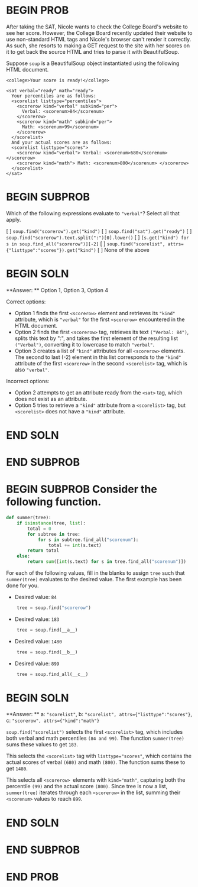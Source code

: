 # BEGIN PROB

After taking the SAT, Nicole wants to check the College Board's website to see her score. However, the College Board recently updated their website to use non-standard HTML tags and Nicole's browser can't render it correctly. As such, she resorts to making a GET request to the site with her scores on it to get back the source HTML and tries to parse it with BeautifulSoup.

Suppose `soup` is a BeautifulSoup object instantiated using the following HTML document.

```
<college>Your score is ready!</college>

<sat verbal="ready" math="ready">
  Your percentiles are as follows:
  <scorelist listtype="percentiles">
    <scorerow kind="verbal" subkind="per">
      Verbal: <scorenum>84</scorenum>
    </scorerow>
    <scorerow kind="math" subkind="per">
      Math: <scorenum>99</scorenum>
    </scorerow>
  </scorelist>
  And your actual scores are as follows:
  <scorelist listtype="scores">
    <scorerow kind="verbal"> Verbal: <scorenum>680</scorenum> </scorerow>
    <scorerow kind="math"> Math: <scorenum>800</scorenum> </scorerow>
  </scorelist>
</sat>
```

# BEGIN SUBPROB

Which of the following expressions evaluate to `"verbal"`? Select all that apply.

[ ] `soup.find("scorerow").get("kind")`
[ ] `soup.find("sat").get("ready")`
[ ] `soup.find("scorerow").text.split(":")[0].lower()`
[ ] `[s.get("kind") for s in soup.find_all("scorerow")][-2]`
[ ] `soup.find("scorelist", attrs={"listtype":"scores"}).get("kind")`
[ ] None of the above

# BEGIN SOLN

**Answer: ** Option 1, Option 3, Option 4

Correct options:

- Option 1 finds the first `<scorerow>` element and retrieves its `"kind"` attribute, which is `"verbal"` for the first `<scorerow>` encountered in the HTML document.
- Option 2 finds the first `<scorerow>` tag, retrieves its text `("Verbal: 84")`, splits this text by ":", and takes the first element of the resulting list `("Verbal")`, converting it to lowercase to match `"verbal"`.
- Option 3 creates a list of `"kind"` attributes for all `<scorerow>` elements. The second to last (-2) element in this list corresponds to the `"kind"` attribute of the first `<scorerow>` in the second `<scorelist>` tag, which is also `"verbal"`.

Incorrect options:

- Option 2 attempts to get an attribute ready from the `<sat>` tag, which does not exist as an attribute.
- Option 5 tries to retrieve a `"kind"` attribute from a `<scorelist>` tag, but `<scorelist>` does not have a `"kind"` attribute.

# END SOLN

# END SUBPROB

# BEGIN SUBPROB Consider the following function.

```py
def summer(tree):
    if isinstance(tree, list):
        total = 0
        for subtree in tree:
            for s in subtree.find_all("scorenum"):
                total += int(s.text)
        return total
    else:
        return sum([int(s.text) for s in tree.find_all("scorenum")])
```

For each of the following values, fill in the blanks to assign `tree` such that `summer(tree)` evaluates to the desired value. The first example has been done for you.

- Desired value: `84`

```py
    tree = soup.find("scorerow")
```

- Desired value: `183`

```py
    tree = soup.find(__a__)
```

- Desired value: `1480`

```py
    tree = soup.find(__b__)
```

- Desired value: `899`

```py
    tree = soup.find_all(__c__)
```

# BEGIN SOLN

**Answer: ** a: `"scorelist"`, b: `"scorelist", attrs={"listtype":"scores"}`, c: `"scorerow", attrs={"kind":"math"}`

`soup.find("scorelist")` selects the first `<scorelist>` tag, which includes both verbal and math percentiles `(84 and 99)`. The function `summer(tree)` sums these values to get `183`.


This selects the `<scorelist>` tag with `listtype="scores"`, which contains the actual scores of verbal `(680)` and math `(800)`. The function sums these to get `1480`.


This selects all `<scorerow> `elements with `kind="math"`, capturing both the percentile `(99)` and the actual score `(800)`. Since tree is now a list, `summer(tree)` iterates through each `<scorerow>` in the list, summing their `<scorenum>` values to reach `899`.


# END SOLN

# END SUBPROB

# END PROB
